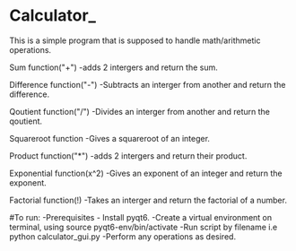 # Calculator_
This is a simple program that is supposed to handle math/arithmetic operations.

Sum function("+")
-adds 2 intergers and return the sum.

Difference function("-")
-Subtracts an interger from another and return the difference.

Qoutient function("/")
-Divides an interger from another and return the qoutient.

Squareroot function
-Gives a squareroot of an integer.

Product function("*")
-adds 2 intergers and return their product.

Exponential function(x^2)
-Gives an exponent of an integer and return the exponent.

Factorial function(!)
-Takes an interger and return the factorial of a number.

#To run:
-Prerequisites - Install pyqt6.
-Create a virtual environment on terminal, using source pyqt6-env/bin/activate
-Run script by filename i.e python calculator_gui.py
-Perform any operations as desired.


